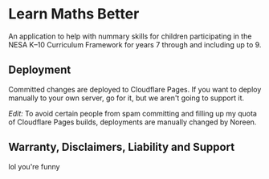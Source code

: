 # Learn Maths Better

An application to help with nummary skills for children participating in the NESA K–10 Curriculum Framework for years 7 through and including up to 9.

## Deployment

Committed changes are deployed to Cloudflare Pages. If you want to deploy manually to your own server, go for it, but we aren't going to support it.

*Edit:* To avoid certain people from spam committing and filling up my quota of Cloudflare Pages builds, deployments are manually changed by Noreen.

## Warranty, Disclaimers, Liability and Support

lol you're funny
